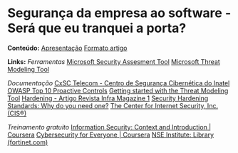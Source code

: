 # Segurança da empresa ao software - Será que eu tranquei a porta?

**Conteúdo:**
[Apresentação](/apresentacao.pdf)
[Formato artigo](/artigo.pdf)

**Links:**
*Ferramentas*
[Microsoft Security Assesment Tool](https://www.microsoft.com/pt-br/download/details.aspx?id=12273)
[Microsoft Threat Modeling Tool](https://docs.microsoft.com/en-us/azure/security/develop/threat-modeling-tool)

*Documentação*
[CxSC Telecom - Centro de Segurança Cibernética do Inatel](https://inatel.br/cxsc/)
[OWASP Top 10 Proactive Controls](https://owasp.org/www-project-proactive-controls/)
[Getting started with the Threat Modeling Tool](https://docs.microsoft.com/en-us/azure/security/develop/threat-modeling-tool-getting-started)
[Hardening - Artigo Revista Infra Magazine 1](https://www.devmedia.com.br/hardening-artigo-revista-infra-magazine-1/20818)
[Security Hardening Standards: Why do you need one?](https://www.packetlabs.net/security-hardening-standards/)
[The Center for Internet Security, Inc. (CIS®)](https://www.cisecurity.org/about-us/)

*Treinamento gratuito*
[Information Security: Context and Introduction | Coursera](https://pt.coursera.org/learn/information-security-data)
[Cybersecurity for Everyone | Coursera](https://pt.coursera.org/learn/cybersecurity-for-everyone)
[NSE Institute: Library (fortinet.com)](https://training.fortinet.com/course/index.php)
